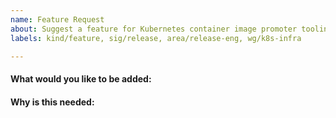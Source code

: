 ```yaml
---
name: Feature Request
about: Suggest a feature for Kubernetes container image promoter tooling
labels: kind/feature, sig/release, area/release-eng, wg/k8s-infra

---
```

<!-- Please only use this template for submitting feature requests -->

#### What would you like to be added:

#### Why is this needed:
